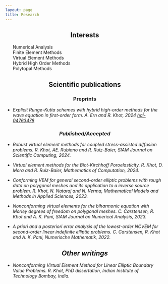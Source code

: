 ```yaml
---
layout: page
title: Research
---
```

<h2 class="message" align="center">Interests</h2>

<div id="gallery-container">
    <div class='textblock'>
        <ul style="list-style-type:none;">
        	<li class="hover-item">Numerical Analysis </li>
        	<li class="hover-item">Finite Element Methods </li>
        	<li class="hover-item">Virtual Element Methods  </li>
        	<li class="hover-item">Hybrid High Order Methods  </li>
        	<li class="hover-item">Polytopal Methods  </li>
        </ul>
    </div>
</div>

<!--
<a class="hover-img">Multivariate splines<img src="http://placehold.it/150x150" alt="image" height="170"></a>
<a class="hover-img">Isogeometric Analysis<img src="http://placehold.it/150x150" alt="image" height="280"></a>
<a class="hover-img">Computer-aided geometric design<img src="http://placehold.it/150x150" alt="image" height="280"></a>

<a class="hover-img">Structure-preserving discretizations<img src="http://placehold.it/150x150" alt="image" height="170"></a>
<a href="https://www.tudelft.nl/en/ai/machina/">Scientific machine learning</a>
-->


<h2 class="message" align="center">Scientific publications</h2>
<h3 align="center">Preprints</h3>

* <i>Explicit Runge-Kutta schemes with hybrid high-order methods for the wave equation in first-order form.
A. Ern and R. Khot, 2024
[hal-04763478]( https://hal.science/hal-04763478)

<h3 align="center">Published/Accepted</h3>

* <i>Robust virtual element methods for coupled stress-assisted diffusion problems.
R. Khot, AE. Rubiano and R. Ruiz-Baier, SIAM Journal on Scientific Computing, 2024.

* <i>Virtual element methods for the Biot-Kirchhoff Poroelasticity.
R. Khot, D. Mora and R. Ruiz-Baier, Mathematics of Computation, 2024.

* <i>Conforming VEM for general second-order elliptic problems with rough data on polygonal meshes and its application to a inverse
source problem.
R. Khot, N. Nataraj and N. Verma, Mathematical Models and Methods in Applied Sciences, 2023.

* <i>Nonconforming virtual elements for the biharmonic equation with Morley degrees of freedom on polygonal meshes.
C. Carstensen, R. Khot and A. K. Pani,
SIAM Journal on Numerical Analysis, 2023.


* <i>A priori and a posteriori error analysis of the lowest-order NCVEM for second-order linear indefinite elliptic problems.
C. Carstensen, R. Khot and A. K. Pani,
Numerische Mathematik, 2022.

<h2 class="message" align="center">Other writings</h2>


* <i>Nonconforming Virtual Element Method for Linear Elliptic Boundary
Value Problems. R. Khot,
PhD dissertation, Indian Institute of Technology Bombay, India.
